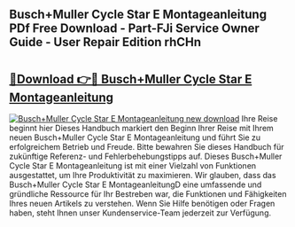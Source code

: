 ## Busch+Muller Cycle Star E Montageanleitung PDf Free Download - Part-FJi Service Owner Guide - User Repair Edition rhCHn

# <h2><a href="http://df83ue.blite.top/?on=Busch%2bMuller+Cycle+Star+E+Montageanleitung">🔗Download 👉🔴 Busch+Muller Cycle Star E Montageanleitung</a></h2>

[![Busch+Muller Cycle Star E Montageanleitung new download](https://i.imgur.com/lujVjoI.png)](http://df83ue.blite.top/?on=Busch%2bMuller+Cycle+Star+E+Montageanleitung)
Ihre Reise beginnt hier Dieses Handbuch markiert den Beginn Ihrer Reise mit Ihrem neuen Busch+Muller Cycle Star E Montageanleitung und führt Sie zu erfolgreichem Betrieb und Freude. Bitte bewahren Sie dieses Handbuch für zukünftige Referenz- und Fehlerbehebungstipps auf. Dieses Busch+Muller Cycle Star E Montageanleitung ist mit einer Vielzahl von Funktionen ausgestattet, um Ihre Produktivität zu maximieren. Wir glauben, dass das Busch+Muller Cycle Star E MontageanleitungD eine umfassende und gründliche Ressource für Ihr Bestreben war, die Funktionen und Fähigkeiten Ihres neuen Artikels zu verstehen. Wenn Sie Hilfe benötigen oder Fragen haben, steht Ihnen unser Kundenservice-Team jederzeit zur Verfügung.
